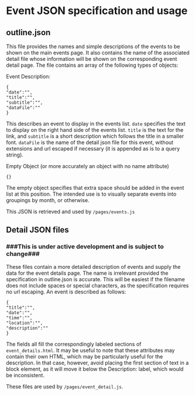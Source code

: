 # Event JSON specification and usage

## outline.json

This file provides the names and simple descriptions of the events to be shown on the main events page.
It also contains the name of the associated detail file whose information will be shown on the corresponding
event detail page.  The file contains an array of the following types of objects:

Event Description:
```
{
"date":"",
"title":"",
"subtitle":"",
"dataFile":""
}
```
This describes an event to display in the events list.  `date` specifies the text to display on the right hand side of
the events list.  `title` is the text for the link, and `subtitle` is a short description which follows the title in
a smaller font.  `dataFile` is the name of the detail json file for this event, without extensions and url escaped if
necessary (it is appended as is to a query string).

Empty Object (or more accurately an object with no name attribute)
```
{}
```
The empty object specifies that extra space should be added in the event list at this position.  The intended use is
to visually separate events into groupings by month, or otherwise.

This JSON is retrieved and used by `/pages/events.js`

## Detail JSON files

### ###This is under active development and is subject to change###

These files contain a more detailed description of events and supply the data for the event details page.  The name
is irrelevant provided the specification in outline.json is accurate.  This will be easiest if the filename does not
include spaces or special characters, as the specification requires no url escaping.  An event is described as
follows:

```
{
"title":"",
"date":"",
"time":"",
"location":"",
"description":""
}
```
The fields all fill the correspondingly labeled sections of `event_details.html`.  It may be useful to note that these
attributes may contain their own HTML, which may be particularly useful for the description.  In that case, however,
avoid placing the first section of text in a block element, as it will move it below the Description: label, which
would be inconsistent.

These files are used by `/pages/event_detail.js`.